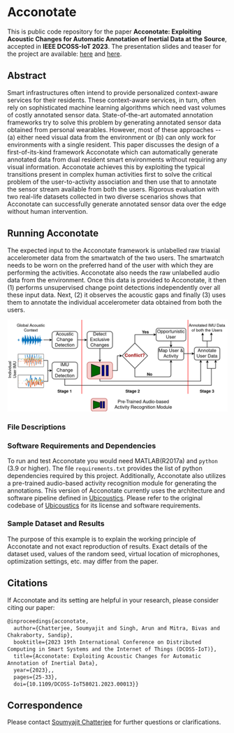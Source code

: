 # Acconotate
This is public code repository for the paper **Acconotate: Exploiting Acoustic Changes for Automatic Annotation of Inertial Data at the Source**, accepted in **IEEE DCOSS-IoT 2023**. The presentation slides and teaser for the project are available: [here](https://docs.google.com/presentation/d/1UUBJHT5jJccThNckkkOYgTZKo4d11a3WikLp2Y09kzk/edit?usp=sharing) and [here](https://youtu.be/XAEgkozGecA).

## Abstract

Smart infrastructures often intend to provide personalized context-aware services for their residents. These context-aware services, in turn, often rely on sophisticated machine learning algorithms which need vast volumes of costly annotated sensor data. State-of-the-art automated annotation frameworks try to solve this problem by generating annotated sensor data obtained from personal wearables. However, most of these approaches -- (a) either need visual data from the environment or (b) can only work for environments with a single resident. This paper discusses the design of a first-of-its-kind framework Acconotate which can automatically generate annotated data from dual resident smart environments without requiring any visual information. Acconotate achieves this by exploiting the typical transitions present in complex human activities first to solve the critical problem of the user-to-activity association and then use that to annotate the sensor stream available from both the users. Rigorous evaluation with two real-life datasets collected in two diverse scenarios shows that Acconotate can successfully generate annotated sensor data over the edge without human intervention.

## Running Acconotate

The expected input to the Acconotate framework is unlabelled raw triaxial accelerometer data from the smartwatch of the two users. The smartwatch needs to be worn on the preferred hand of the user with which they are performing the activities. Acconotate also needs the raw unlabelled audio data from the environment. Once this data is provided to Acconotate, it then (1) performs unsupervised change point detections independently over all these input data. Next, (2) it observes the acoustic gaps and finally (3) uses them to annotate the individual accelerometer data obtained from both the users. 

![acconotate](assets/multi_annotator.png)

### File Descriptions

### Software Requirements and Dependencies

To run and test Acconotate you would need MATLAB(R2017a) and `python` (3.9 or higher). The file `requirements.txt` provides the list of python dependencies required by this project. Additionally, Acconotate also utilizes a pre-trained audio-based activity recognition module for generating the annotations. This version of Acconotate currently uses the architecture and software pipeline defined in [Ubicoustics](https://github.com/FIGLAB/ubicoustics). Please refer to the original codebase of [Ubicoustics](https://github.com/FIGLAB/ubicoustics) for its license and software requirements.

### Sample Dataset and Results

The purpose of this example is to explain the working principle of Acconotate and not exact reproduction of results. Exact details of the dataset used, values of the random seed, virtual location of microphones, optimization settings, etc. may differ from the paper.

## Citations

If Acconotate and its setting are helpful in your research, please consider citing our paper:

```
@inproceedings{acconotate,
  author={Chatterjee, Soumyajit and Singh, Arun and Mitra, Bivas and Chakraborty, Sandip},
  booktitle={2023 19th International Conference on Distributed Computing in Smart Systems and the Internet of Things (DCOSS-IoT)}, 
  title={Acconotate: Exploiting Acoustic Changes for Automatic Annotation of Inertial Data}, 
  year={2023},,
  pages={25-33},
  doi={10.1109/DCOSS-IoT58021.2023.00013}}
```

## Correspondence
Please contact [Soumyajit Chatterjee](mailto:sjituit@gmail.com) for further questions or clarifications.